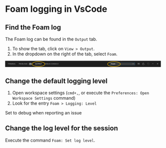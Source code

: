 # Foam logging in VsCode

## Find the Foam log

The Foam log can be found in the `Output` tab.

1. To show the tab, click on `View > Output`.
2. In the dropdown on the right of the tab, select `Foam`.

![Find the foam log](../../static/images/foam-log.png)

## Change the default logging level

1. Open workspace settings (`cmd+,`, or execute the `Preferences: Open Workspace Settings` command)
2. Look for the entry `Foam > Logging: Level`

Set to debug when reporting an issue

## Change the log level for the session

Execute the command `Foam: Set log level`.

